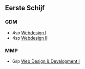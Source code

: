 Eerste Schijf
-------------

### GDM
 
 - 4sp [Webdesign I](https://bamaflexweb.arteveldehs.be/BMFUIDetailxOLOD.aspx?a=47485&b=5&c=1)
 - 4sp [Webdesign II](https://bamaflexweb.arteveldehs.be/BMFUIDetailxOLOD.aspx?a=47486&b=5&c=1)

### MMP

 - 6sp [Web Design & Development I](https://bamaflexweb.arteveldehs.be/BMFUIDetailxOLOD.aspx?a=47569&b=5&c=1)